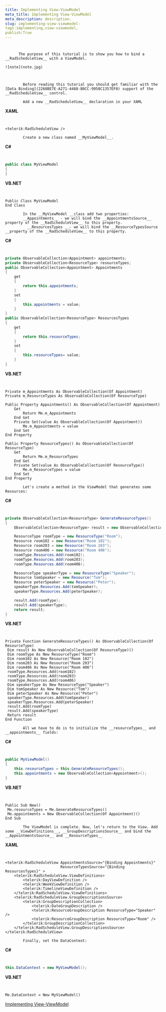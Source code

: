 ```yaml
---
title: Implementing View-ViewModel 
meta_title: Implementing View-ViewModel 
meta_description: description.
slug: implementing-view-viewmodel-
tags:implementing,view-viewmodel,
publish:True
---
```



# 


          The purpose of this tutorial is to show you how to bind a __RadScheduleView__ with a ViewModel.
        
    ![note](note.jpg)
    	


            Before reading this tutorial you should get familiar with the [Data Binding](2268BE7E-A271-4468-B0CC-9958C1357EF0) support of the __RadScheduleView__ control.
          
            Add a new __RadScheduleView__ declaration in your XAML
            


 __XAML__
    

```XAML


<telerik:RadScheduleView />

```


            Create a new class named __MyViewModel__.
            


 __C#__
    

```C#


public class MyViewModel
{
}

```






 __VB.NET__
    

```VB.NET


Public Class MyViewModel
End Class

```


            In the __MyViewModel __class add two properties:
            __Appointments__ - we will bind the __AppointmentsSource__ property of the __RadScheduleView__ to this property.
              __ResourcesTypes __- we will bind the __ResourceTypesSource __property of the __RadScheduleView__ to this property.
              


 __C#__
    

```C#


private ObservableCollection<Appointment> appointments;
private ObservableCollection<ResourceType> resourceTypes;
public ObservableCollection<Appointment> Appointments
{
    get
    {
        return this.appointments;
    }
    set
    {
        this.appointments = value;
    }
}
public ObservableCollection<ResourceType> ResourcesTypes
{
    get
    {
        return this.resourceTypes;
    }
    set
    {
        this.resourceTypes= value;
    }
}

```






 __VB.NET__
    

```VB.NET


Private m_Appointments As ObservableCollection(Of Appointment)
Private m_ResourceTypes As ObservableCollection(Of ResourceType)

Public Property Appointments() As ObservableCollection(Of Appointment)
	Get
		Return Me.m_Appointments
	End Get
	Private Set(value As ObservableCollection(Of Appointment))
		Me.m_Appointments = value
	End Set
End Property

Public Property ResourceTypes() As ObservableCollection(Of ResourceType)
	Get
		Return Me.m_ResourceTypes
	End Get
	Private Set(value As ObservableCollection(Of ResourceType))
		Me.m_ResourceTypes = value
	End Set
End Property

```


            Let's create a method in the ViewModel that generates some Resources:
            


 __C#__
    

```C#


private ObservableCollection<ResourceType> GenerateResourceTypes()
{
    ObservableCollection<ResourceType> result = new ObservableCollection<ResourceType>();

    ResourceType roomType = new ResourceType("Room");
    Resource room102 = new Resource("Room 102");
    Resource room203 = new Resource("Room 203");
    Resource room406 = new Resource("Room 406");
    roomType.Resources.Add(room102);
    roomType.Resources.Add(room203);
    roomType.Resources.Add(room406);

    ResourceType speakerType = new ResourceType("Speaker");
    Resource tomSpeaker = new Resource("Tom");
    Resource peterSpeaker = new Resource("Peter");
    speakerType.Resources.Add(tomSpeaker);
    speakerType.Resources.Add(peterSpeaker);

    result.Add(roomType);
    result.Add(speakerType);
    return result;
}

```






 __VB.NET__
    

```VB.NET


Private Function GenerateResourceTypes() As ObservableCollection(Of ResourceType)
 Dim result As New ObservableCollection(Of ResourceType)()
 Dim roomType As New ResourceType("Room")
 Dim room102 As New Resource("Room 102")
 Dim room203 As New Resource("Room 203")
 Dim room406 As New Resource("Room 406")
 roomType.Resources.Add(room102)
 roomType.Resources.Add(room203)
 roomType.Resources.Add(room406)
 Dim speakerType As New ResourceType("Speaker")
 Dim tomSpeaker As New Resource("Tom")
 Dim peterSpeaker As New Resource("Peter")
 speakerType.Resources.Add(tomSpeaker)
 speakerType.Resources.Add(peterSpeaker)
 result.Add(roomType)
 result.Add(speakerType)
 Return result
End Function

```


            All we have to do is to initialize the __resourceTypes__ and __appointments__ fields:
            


 __C#__
    

```C#


public MyViewModel()
{
    this.resourceTypes = this.GenerateResourceTypes();
    this.appointments = new ObservableCollection<Appointment>();
}

```




 __VB.NET__
    

```VB.NET


Public Sub New()
 Me.resourceTypes = Me.GenerateResourceTypes()
 Me.appointments = New ObservableCollection(Of Appointment)()
End Sub

```


            The ViewModel is complete. Now, let's return to the View. Add some __ViewDefinitions__, __GroupDescriptionsSource__ and bind the __AppointmentsSource__ and __ResourceTypes__


 __XAML__
    

```XAML


<telerik:RadScheduleView AppointmentsSource="{Binding Appointments}" 
                         ResourceTypesSource="{Binding ResourcesTypes}" >
    <telerik:RadScheduleView.ViewDefinitions>
        <telerik:DayViewDefinition />
        <telerik:WeekViewDefinition />
        <telerik:TimelineViewDefinition />
    </telerik:RadScheduleView.ViewDefinitions>
    <telerik:RadScheduleView.GroupDescriptionsSource>
        <telerik:GroupDescriptionCollection>
            <telerik:DateGroupDescription />
            <telerik:ResourceGroupDescription ResourceType="Speaker" />
            <telerik:ResourceGroupDescription ResourceType="Room" />
        </telerik:GroupDescriptionCollection>
    </telerik:RadScheduleView.GroupDescriptionsSource>
</telerik:RadScheduleView>

```


            Finally, set the DataContext:
            


 __C#__
    

```C#


this.DataContext = new MyViewModel();

```




 __VB.NET__
    

```VB.NET


Me.DataContext = New MyViewModel()

```

[Implementing View-ViewModel ](&#123;&#123implementing-view-viewmodel-&#125;&#125;)

